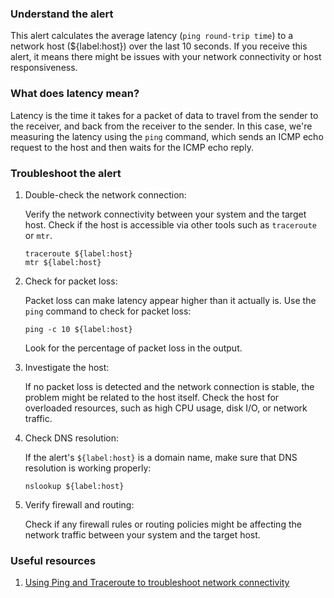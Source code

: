 ### Understand the alert

This alert calculates the average latency (`ping round-trip time`) to a network host (${label:host}) over the last 10 seconds. If you receive this alert, it means there might be issues with your network connectivity or host responsiveness.

### What does latency mean?

Latency is the time it takes for a packet of data to travel from the sender to the receiver, and back from the receiver to the sender. In this case, we're measuring the latency using the `ping` command, which sends an ICMP echo request to the host and then waits for the ICMP echo reply.

### Troubleshoot the alert

1. Double-check the network connection:

   Verify the network connectivity between your system and the target host. Check if the host is accessible via other tools such as `traceroute` or `mtr`.

   ```
   traceroute ${label:host}
   mtr ${label:host}
   ```

2. Check for packet loss:

   Packet loss can make latency appear higher than it actually is. Use the `ping` command to check for packet loss:

   ```
   ping -c 10 ${label:host}
   ```

   Look for the percentage of packet loss in the output.

3. Investigate the host:

   If no packet loss is detected and the network connection is stable, the problem might be related to the host itself. Check the host for overloaded resources, such as high CPU usage, disk I/O, or network traffic.

4. Check DNS resolution:

   If the alert's `${label:host}` is a domain name, make sure that DNS resolution is working properly:

   ```
   nslookup ${label:host}
   ```

5. Verify firewall and routing:

   Check if any firewall rules or routing policies might be affecting the network traffic between your system and the target host.

### Useful resources

1. [Using Ping and Traceroute to troubleshoot network connectivity](https://support.cloudflare.com/hc/en-us/articles/200169336-Using-Ping-and-Traceroute-to-troubleshoot-network-connectivity)
